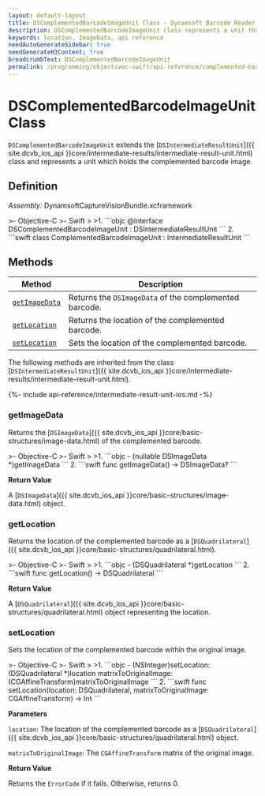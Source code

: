 ```yaml
---
layout: default-layout
title: DSComplementedBarcodeImageUnit Class - Dynamsoft Barcode Reader iOS Edition
description: DSComplementedBarcodeImageUnit class represents a unit that contains complemented barcode image data. It inherits from the DSIntermediateResultUnit class.
keywords: location, ImageData, api reference
needAutoGenerateSidebar: true
needGenerateH3Content: true
breadcrumbText: DSComplementedBarcodeImageUnit
permalink: /programming/objectivec-swift/api-reference/complemented-barcode-image-unit.html
---
```


# DSComplementedBarcodeImageUnit Class

`DSComplementedBarcodeImageUnit` extends the [`DSIntermediateResultUnit`]({{ site.dcvb_ios_api }}core/intermediate-results/intermediate-result-unit.html) class and represents a unit which holds the complemented barcode image.

## Definition

*Assembly:* DynamsoftCaptureVisionBundle.xcframework

<div class="sample-code-prefix"></div>
>- Objective-C
>- Swift
>
>1. 
```objc
@interface DSComplementedBarcodeImageUnit : DSIntermediateResultUnit
```
2. 
```swift
class ComplementedBarcodeImageUnit : IntermediateResultUnit
```

## Methods

| Method | Description |
|------- |-------------|
| [`getImageData`](#getimagedata) | Returns the `DSImageData` of the complemented barcode. |
| [`getLocation`](#getlocation) | Returns the location of the complemented barcode. |
| [`setLocation`](#setlocation) | Sets the location of the complemented barcode. |

The following methods are inherited from the class [`DSIntermediateResultUnit`]({{ site.dcvb_ios_api }}core/intermediate-results/intermediate-result-unit.html).

{%- include api-reference/intermediate-result-unit-ios.md -%}

### getImageData

Returns the [`DSImageData`]({{ site.dcvb_ios_api }}core/basic-structures/image-data.html) of the complemented barcode.

<div class="sample-code-prefix"></div>
>- Objective-C
>- Swift
>
>1. 
```objc
- (nullable DSImageData *)getImageData
```
2. 
```swift
func getImageData() -> DSImageData?
```

**Return Value**

A [`DSImageData`]({{ site.dcvb_ios_api }}core/basic-structures/image-data.html) object.

### getLocation

Returns the location of the complemented barcode as a [`DSQuadrilateral`]({{ site.dcvb_ios_api }}core/basic-structures/quadrilateral.html).

<div class="sample-code-prefix"></div>
>- Objective-C
>- Swift
>
>1. 
```objc
- (DSQuadrilateral *)getLocation
```
2. 
```swift
func getLocation() -> DSQuadrilateral
```

**Return Value**

A [`DSQuadrilateral`]({{ site.dcvb_ios_api }}core/basic-structures/quadrilateral.html) object representing the location.

### setLocation

Sets the location of the complemented barcode within the original image.

<div class="sample-code-prefix"></div>
>- Objective-C
>- Swift
>
>1. 
```objc
- (NSInteger)setLocation:(DSQuadrilateral *)location
   matrixToOriginalImage:(CGAffineTransform)matrixToOriginalImage
```
2. 
```swift
func setLocation(location: DSQuadrilateral, matrixToOriginalImage: CGAffineTransform) -> Int
```

**Parameters**

`location`: The location of the complemented barcode as a [`DSQuadrilateral`]({{ site.dcvb_ios_api }}core/basic-structures/quadrilateral.html) object.

`matrixToOriginalImage`: The `CGAffineTransform` matrix of the  original image.

**Return Value**

Returns the `ErrorCode` if it fails. Otherwise, returns 0.
